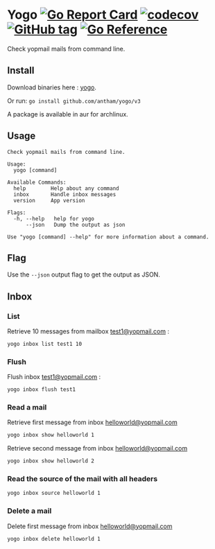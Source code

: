 # Yogo [![Go Report Card](https://goreportcard.com/badge/github.com/antham/yogo)](https://goreportcard.com/report/github.com/antham/yogo) [![codecov](https://codecov.io/gh/antham/yogo/branch/master/graph/badge.svg)](https://codecov.io/gh/antham/yogo) [![GitHub tag](https://img.shields.io/github/tag/antham/yogo.svg)]() [![Go Reference](https://pkg.go.dev/badge/github.com/antham/yogo.svg)](https://pkg.go.dev/github.com/antham/yogo)

Check yopmail mails from command line.

## Install

Download binaries here : [yogo](https://github.com/antham/yogo/releases/).

Or run:
`go install github.com/antham/yogo/v3`

A package is available in aur for archlinux.

## Usage

```
Check yopmail mails from command line.

Usage:
  yogo [command]

Available Commands:
  help        Help about any command
  inbox       Handle inbox messages
  version     App version

Flags:
  -h, --help   help for yogo
      --json   Dump the output as json

Use "yogo [command] --help" for more information about a command.
```

## Flag

Use the `--json` output flag to get the output as JSON.

## Inbox

### List

Retrieve 10 messages from mailbox test1@yopmail.com :

```bash
yogo inbox list test1 10
```

### Flush

Flush inbox test1@yopmail.com :

```bash
yogo inbox flush test1
```

### Read a mail

Retrieve first message from inbox helloworld@yopmail.com

```bash
yogo inbox show helloworld 1
```

Retrieve second message from inbox helloworld@yopmail.com

```bash
yogo inbox show helloworld 2
```

### Read the source of the mail with all headers

```bash
yogo inbox source helloworld 1
```

### Delete a mail

Delete first message from inbox helloworld@yopmail.com

```bash
yogo inbox delete helloworld 1
```
